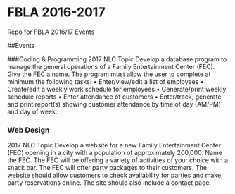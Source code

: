 # FBLA 2016-2017
Repo for FBLA 2016/17 Events

##Events

###Coding & Programming 
2017 NLC Topic
Develop a database program to manage the general operations of a Family Entertainment
Center (FEC). Give the FEC a name. The program must allow the user to complete at minimum
the following tasks:
• Enter/view/edit a list of employees
• Create/edit a weekly work schedule for employees
• Generate/print weekly schedule reports
• Enter attendance of customers
• Enter/track, generate, and print report(s) showing customer attendance by time of day
(AM/PM) and day of week.

### Web Design
2017 NLC Topic
Develop a website for a new Family Entertainment Center (FEC) opening in a city with a
population of approximately 200,000. Name the FEC. The FEC will be offering a variety of
activities of your choice with a snack bar. The FEC will offer party packages to their customers.
The website should allow customers to check availability for parties and make party
reservations online. The site should also include a contact page.
